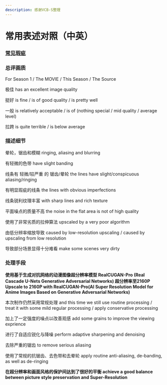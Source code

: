 ```yaml
---
description: 感谢VCB-S整理
---
```


# 常用表述对照（中英）

### [常见瑕疵](https://vcb-s.com/archives/4738)

### 总评画质

For Season 1 / The MOVIE / This Season / The Source

极佳 has an excellent image quality

挺好 is fine / is of good quality / is pretty well&#x20;

一般 is relatively acceptable / is of (nothing special / mid quality / average level)&#x20;

拉跨 is quite terrible / is below average

### 描述细节

晕轮，锯齿和模糊 ringing, aliasing and blurring&#x20;

有轻微的色带 have slight banding&#x20;

线条有 轻微/较严重 的 锯齿/晕轮 the lines have slight/conspicuous aliasing/ringing

有明显瑕疵的线条 the lines with obvious imperfections&#x20;

线条锐利纹理丰富 with sharp lines and rich texture&#x20;

平面噪点的质量不高 the noise in the flat area is not of high quality&#x20;

使用了非常劣质的拉伸算法 upscaled by a very poor algorithm&#x20;

由低分辨率缩放导致 caused by low-resolution upscaling / caused by upscaling from low resolution&#x20;

导致部分场景显得十分难看 make some scenes very dirty

### 处理手段

**使用基于生成对抗网络的动漫图像超分辨率模型 RealCUGAN-Pro (Real Cascade U-Nets Generative Adversarial Networks) 超分辨率至2160P Upscale to 2160P with RealCUGAN-Pro(AI Super Resolution Model for Anime Images Based on Generative Adversarial Networks)**

本次制作仍然采用常规处理 and this time we still use routine processing / treat it with some mild regular processing / apply conservative processing&#x20;

加上了一定强度的噪点以改善观感 add some grains to improve the viewing exprience&#x20;

进行了自适应锐化与降噪 perform adaptive sharpening and denoising&#x20;

去除严重的锯齿 to remove serious aliasing&#x20;

使用了常规的抗锯齿、去色带和去晕轮 apply routine anti-aliasing, de-banding, as well as de-ringing

**在超分辨率和画面风格的保护间达到了很好的平衡 achieve a good balance between picture style preservation and Super-Resolution**
